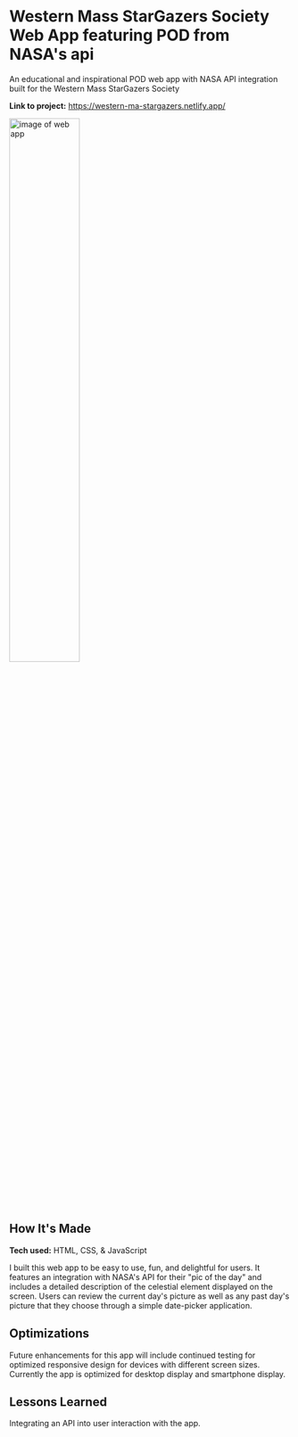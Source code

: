 # Western Mass StarGazers Society Web App featuring POD from NASA's api
An educational and inspirational POD web app with NASA API integration built for the Western Mass StarGazers Society 

**Link to project:** https://western-ma-stargazers.netlify.app/

<img alt="image of web app" src="https://brianoneil.netlify.app/assets/img/portfolio/nasa.png" width=50%>

## How It's Made

**Tech used:** HTML, CSS, & JavaScript

I built this web app to be easy to use, fun, and delightful for users. It features an integration with NASA's API for their "pic of the day" and includes a detailed description of the celestial element displayed on the screen. Users can review the current day's picture as well as any past day's picture that they choose through a simple date-picker application.

## Optimizations
Future enhancements for this app will include continued testing for optimized responsive design for devices with different screen sizes. Currently the app is optimized for desktop display and smartphone display.

## Lessons Learned
Integrating an API into user interaction with the app.
